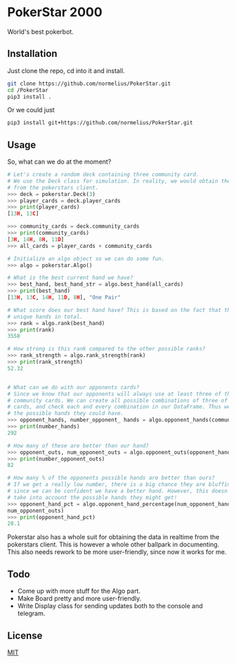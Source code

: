 # PokerStar 2000

World's best pokerbot.

## Installation

Just clone the repo, cd into it and install.
```bash
git clone https://github.com/normelius/PokerStar.git
cd /PokerStar
pip3 install .
```

Or we could just
```bash
pip3 install git+https://github.com/normelius/PokerStar.git
```

## Usage

So, what can we do at the moment?
```python
# Let's create a random deck containing three community card.
# We use the Deck class for simulation. In reality, we would obtain the cards
# from the pokerstars client.
>>> deck = pokerstar.Deck(3)
>>> player_cards = deck.player_cards
>>> print(player_cards)
[13H, 13C]

>>> community_cards = deck.community_cards
>>> print(community_cards)
[3H, 14H, 8H, 11D]
>>> all_cards = player_cards + community_cards

# Initialize an algo object so we can do some fun.
>>> algo = pokerstar.Algo()

# What is the best current hand we have?
>>> best_hand, best_hand_str = algo.best_hand(all_cards)
>>> print(best_hand)
[13H, 13C, 14H, 11D, 8H], "One Pair"

# What score does our best hand have? This is based on the fact that there exist 7462 
# unique hands in total.
>>> rank = algo.rank(best_hand)
>>> print(rank)
3558

# How strong is this rank compared to the other possible ranks?
>>> rank_strength = algo.rank_strength(rank)
>>> print(rank_strength)
52.32


# What can we do with our opponents cards?
# Since we know that our opponents will always use at least three of the 
# community cards. We can create all possible combinations of three of the community 
# cards, and check each and every combination in our DataFrame. Thus we know
# the possible hands they could have.
>>> opponent_hands, number_opponent_ hands = algo.opponent_hands(community_cards)
>>> print(number_hands) 
292

# How many of these are better than our hand?
>>> opponent_outs, num_opponent_outs = algo.opponent_outs(opponent_hands, rank)
>>> print(number_opponent_outs)
82

# How many % of the opponents possible hands are better than ours?
# If we get a really low number, there is a big chance they are bluffing,
# since we can be confident we have a better hand. However, this doesn't
# take into account the possible hands they might get!
>>> opponent_hand_pct = algo.opponent_hand_percentage(num_opponent_hands,
num_opponent_outs)
>>> print(opponent_hand_pct)
28.1

```
Pokerstar also has a whole suit for obtaining the data in realtime from the pokerstars client. This is however a whole other ballpark in documenting. This also needs rework to be more user-friendly, since now it works for me.

## Todo
- Come up with more stuff for the Algo part.
- Make Board pretty and more user-friendly. 
- Write Display class for sending updates both to the console and telegram.


## License
[MIT](https://choosealicense.com/licenses/mit/)

